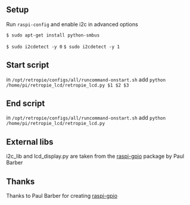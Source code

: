 
## Setup
Run `raspi-config` and enable i2c in advanced options

`$ sudo apt-get install python-smbus`

`$ sudo i2cdetect -y 0`
`$ sudo i2cdetect -y 1`

## Start script
in `/opt/retropie/configs/all/runcommand-onstart.sh` add `python /home/pi/retropie_lcd/retropie_lcd.py $1 $2 $3`

## End script
in `/opt/retropie/configs/all/runcommand-onstart.sh` add `python /home/pi/retropie_lcd/retropie_lcd.py`

## External libs
i2c_lib and lcd_display.py are taken from the [raspi-gpio](https://github.com/paulbarber/raspi-gpio) package by Paul Barber

## Thanks
Thanks to Paul Barber for creating [raspi-gpio](https://github.com/paulbarber/raspi-gpio)
